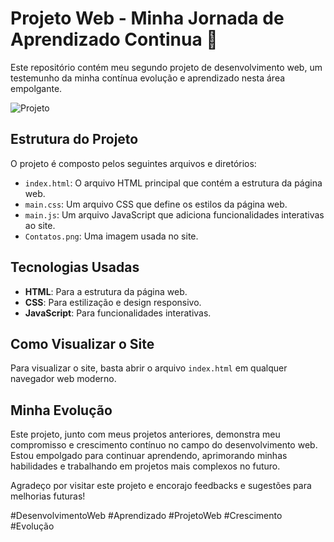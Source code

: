 # Projeto Web - Minha Jornada de Aprendizado Continua 🌟

Este repositório contém meu segundo projeto de desenvolvimento web, um testemunho da minha contínua evolução e aprendizado nesta área empolgante.

![Projeto](Contatos.png)

## Estrutura do Projeto

O projeto é composto pelos seguintes arquivos e diretórios:

- `index.html`: O arquivo HTML principal que contém a estrutura da página web.
- `main.css`: Um arquivo CSS que define os estilos da página web.
- `main.js`: Um arquivo JavaScript que adiciona funcionalidades interativas ao site.
- `Contatos.png`: Uma imagem usada no site.

## Tecnologias Usadas

- **HTML**: Para a estrutura da página web.
- **CSS**: Para estilização e design responsivo.
- **JavaScript**: Para funcionalidades interativas.

## Como Visualizar o Site

Para visualizar o site, basta abrir o arquivo `index.html` em qualquer navegador web moderno.

## Minha Evolução

Este projeto, junto com meus projetos anteriores, demonstra meu compromisso e crescimento contínuo no campo do desenvolvimento web. Estou empolgado para continuar aprendendo, aprimorando minhas habilidades e trabalhando em projetos mais complexos no futuro.

Agradeço por visitar este projeto e encorajo feedbacks e sugestões para melhorias futuras!

#DesenvolvimentoWeb #Aprendizado #ProjetoWeb #Crescimento #Evolução

